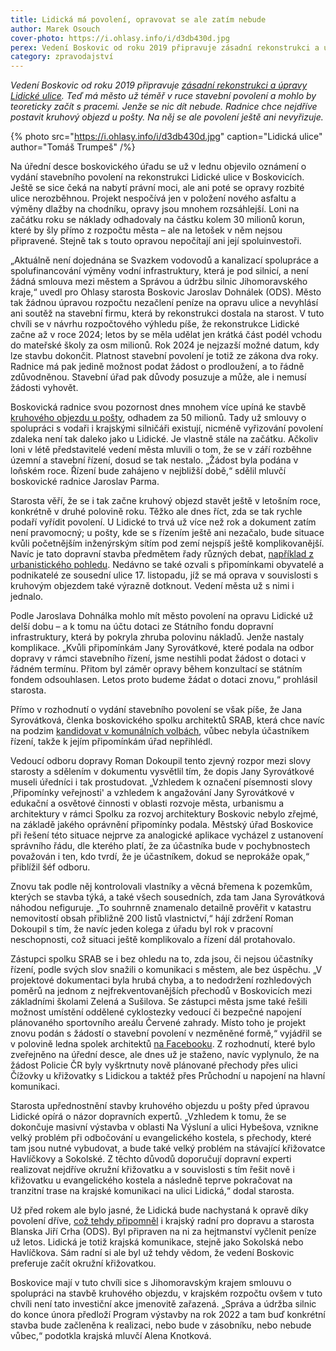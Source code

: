 ```yaml
---
title: Lidická má povolení, opravovat se ale zatím nebude
author: Marek Osouch
cover-photo: https://i.ohlasy.info/i/d3db430d.jpg
perex: Vedení Boskovic od roku 2019 připravuje zásadní rekonstrukci a úpravy Lidické ulice. Teď má město už téměř v ruce stavební povolení, ale nejdříve chce postavit kruhový objezd u pošty – na který se ale povolení ještě ani nevyřizuje.
category: zpravodajství
---
```


*Vedení Boskovic od roku 2019 připravuje [zásadní rekonstrukci a úpravy Lidické ulice](https://ohlasy.info/clanky/2021/02/opravy-lidicka.html). Teď má město už téměř v ruce stavební povolení a mohlo by teoreticky začít s pracemi. Jenže se nic dít nebude. Radnice chce nejdříve postavit kruhový objezd u pošty. Na něj se ale povolení ještě ani nevyřizuje.*

{% photo src="https://i.ohlasy.info/i/d3db430d.jpg" caption="Lidická ulice" author="Tomáš Trumpeš" /%}

Na úřední desce boskovického úřadu se už v lednu objevilo oznámení o vydání stavebního povolení na rekonstrukci Lidické ulice v Boskovicích. Ještě se sice čeká na nabytí právní moci, ale ani poté se opravy rozbité ulice nerozběhnou. Projekt nespočívá jen v položení nového asfaltu a výměny dlažby na chodníku, opravy jsou mnohem rozsáhlejší. Loni na začátku roku se náklady odhadovaly na částku kolem 30 milionů korun, které by šly přímo z rozpočtu města – ale na letošek v něm nejsou připravené. Stejně tak s touto opravou nepočítají ani její spoluinvestoři.

„Aktuálně není dojednána se Svazkem vodovodů a kanalizací spolupráce a spolufinancování výměny vodní infrastruktury, která je pod silnicí, a není žádná smlouva mezi městem a Správou a údržbu silnic Jihomoravského kraje,“ uvedl pro Ohlasy starosta Boskovic Jaroslav Dohnálek (ODS). Město tak žádnou úpravou rozpočtu nezačlení peníze na opravu ulice a nevyhlásí ani soutěž na stavební firmu, která by rekonstrukci dostala na starost. V tuto chvíli se v návrhu rozpočtového výhledu píše, že rekonstrukce Lidické začne až v roce 2024; letos by se měla udělat jen krátká část podél vchodu do mateřské školy za osm milionů. Rok 2024 je nejzazší možné datum, kdy lze stavbu dokončit. Platnost stavební povolení je totiž ze zákona dva roky. Radnice má pak jedině možnost podat žádost o prodloužení, a to řádně zdůvodněnou. Stavební úřad pak důvody posuzuje a může, ale i nemusí žádosti vyhovět.

Boskovická radnice svou pozornost dnes mnohem více upíná ke stavbě [kruhového objezdu u pošty](https://ohlasy.info/clanky/2021/10/kruhac.html), odhadem za 50 milionů. Tady už smlouvy o spolupráci s vodaři i krajskými silničáři existují, nicméně vyřizování povolení zdaleka není tak daleko jako u Lidické. Je vlastně stále na začátku. Ačkoliv loni v létě představitelé vedení města mluvili o tom, že se v září rozběhne územní a stavební řízení, dosud se tak nestalo. „Žádost byla podána v loňském roce. Řízení bude zahájeno v nejbližší době,“ sdělil mluvčí boskovické radnice Jaroslav Parma.

Starosta věří, že se i tak začne kruhový objezd stavět ještě v letošním roce, konkrétně v druhé polovině roku. Těžko ale dnes říct, zda se tak rychle podaří vyřídit povolení. U Lidické to trvá už více než rok a dokument zatím není pravomocný; u pošty, kde se s řízením ještě ani nezačalo, bude situace kvůli početnějším inženýrským sítím pod zemí nejspíš ještě komplikovanější. Navíc je tato dopravní stavba předmětem řady různých debat, [například z urbanistického pohledu](https://ohlasy.info/clanky/2022/01/kruhac-pamatkari.html). Nedávno se také ozvali s připomínkami obyvatelé a podnikatelé ze sousední ulice 17. listopadu, jíž se má oprava v souvislosti s kruhovým objezdem také výrazně dotknout. Vedení města už s nimi i jednalo.

Podle Jaroslava Dohnálka mohlo mít město povolení na opravu Lidické už delší dobu – a k tomu na účtu dotaci ze Státního fondu dopravní infrastruktury, která by pokryla zhruba polovinu nákladů. Jenže nastaly komplikace. „Kvůli připomínkám Jany Syrovátkové, které podala na odbor dopravy v rámci stavebního řízení, jsme nestihli podat žádost o dotaci v řádném termínu. Přitom byl záměr opravy během konzultací se státním fondem odsouhlasen. Letos proto budeme žádat o dotaci znovu,“ prohlásil starosta.

Přímo v rozhodnutí o vydání stavebního povolení se však píše, že Jana Syrovátková, členka boskovického spolku architektů SRAB, která chce navíc na podzim [kandidovat v komunálních volbách](https://ohlasy.info/clanky/2021/11/rozhovor-syrovatkova.html), vůbec nebyla účastníkem řízení, takže k jejím připomínkám úřad nepřihlédl.

Vedoucí odboru dopravy Roman Dokoupil tento zjevný rozpor mezi slovy starosty a sdělením v dokumentu vysvětlil tím, že dopis Jany Syrovátkové museli úředníci i tak prostudovat. „Vzhledem k označení písemnosti slovy ‚Připomínky veřejnosti' a vzhledem k angažování Jany Syrovátkové v edukační a osvětové činnosti v oblasti rozvoje města, urbanismu a architektury v rámci Spolku za rozvoj architektury Boskovic nebylo zřejmé, na základě jakého oprávnění připomínky podala. Městský úřad Boskovice při řešení této situace nejprve za analogické aplikace vycházel z ustanovení správního řádu, dle kterého platí, že za účastníka bude v pochybnostech považován i ten, kdo tvrdí, že je účastníkem, dokud se neprokáže opak,“ přiblížil šéf odboru.

Znovu tak podle něj kontrolovali vlastníky a věcná břemena k pozemkům, kterých se stavba týká, a také všech sousedních, zda tam Jana Syrovátková náhodou nefiguruje. „To souhrnně znamenalo detailně prověřit v katastru nemovitostí obsah přibližně 200 listů vlastnictví,“ hájí zdržení Roman Dokoupil s tím, že navíc jeden kolega z úřadu byl rok v pracovní neschopnosti, což situaci ještě komplikovalo a řízení dál protahovalo.

Zástupci spolku SRAB se i bez ohledu na to, zda jsou, či nejsou účastníky řízení, podle svých slov snažili o komunikaci s městem, ale bez úspěchu. „V projektové dokumentaci byla hrubá chyba, a to nedodržení rozhledových poměrů na jednom z nejfrekventovanějších přechodů v Boskovicích mezi základními školami Zelená a Sušilova. Se zástupci města jsme také řešili možnost umístění oddělené cyklostezky vedoucí či bezpečné napojení plánovaného sportovního areálu Červené zahrady. Místo toho je projekt znovu podán s žádostí o stavební povolení v nezměněné formě,“ vyjádřil se v polovině ledna spolek architektů [na Facebooku](https://www.facebook.com/permalink.php?story_fbid=285203703598309&id=103815288403819). Z rozhodnutí, které bylo zveřejněno na úřední desce, ale dnes už je staženo, navíc vyplynulo, že na žádost Policie ČR byly vyškrtnuty nově plánované přechody přes ulici Čížovky u křižovatky s Lidickou a taktéž přes Průchodní u napojení na hlavní komunikaci. 

Starosta upřednostnění stavby kruhového objezdu u pošty před úpravou Lidické opírá o názor dopravních expertů. „Vzhledem k tomu, že se dokončuje masivní výstavba v oblasti Na Výsluní a ulici Hybešova, vznikne velký problém při odbočování u evangelického kostela, s přechody, které tam jsou nutné vybudovat, a bude také velký problém na stávající křižovatce Havlíčkovy a Sokolské. Z těchto důvodů doporučují dopravní experti realizovat nejdříve okružní křižovatku a v souvislosti s tím řešit nově i křižovatku u evangelického kostela a následně teprve pokračovat na tranzitní trase na krajské komunikaci na ulici Lidická,“ dodal starosta. 

Už před rokem ale bylo jasné, že Lidická bude nachystaná k opravě díky povolení dříve, [což tehdy připomněl](https://ohlasy.info/clanky/2021/02/opravy-lidicka.html) i krajský radní pro dopravu a starosta Blanska Jiří Crha (ODS). Byl připraven na ni za hejtmanství vyčlenit peníze už letos. Lidická je totiž krajská komunikace, stejně jako Sokolská nebo Havlíčkova. Sám radní si ale byl už tehdy vědom, že vedení Boskovic preferuje začít okružní křižovatkou.

Boskovice mají v tuto chvíli sice s Jihomoravským krajem smlouvu o spolupráci na stavbě kruhového objezdu, v krajském rozpočtu ovšem v tuto chvíli není tato investiční akce jmenovitě zařazená. „Správa a údržba silnic do konce února předloží Program výstavby na rok 2022 a tam buď konkrétní stavba bude začleněna k realizaci, nebo bude v zásobníku, nebo nebude vůbec,“ podotkla krajská mluvčí Alena Knotková.